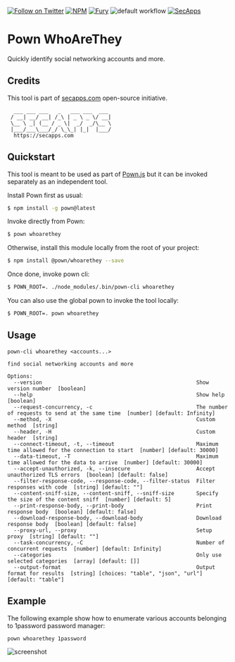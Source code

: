 [![Follow on Twitter](https://img.shields.io/twitter/follow/pownjs.svg?logo=twitter)](https://twitter.com/pownjs)
[![NPM](https://img.shields.io/npm/v/@pown/whoarethey.svg)](https://www.npmjs.com/package/@pown/whoarethey)
[![Fury](https://img.shields.io/badge/version-2x%20Fury-red.svg)](https://github.com/pownjs/lobby)
![default workflow](https://github.com/pownjs/nucleoid/actions/workflows/default.yaml/badge.svg)
[![SecApps](https://img.shields.io/badge/credits-SecApps-black.svg)](https://secapps.com)

# Pown WhoAreThey

Quickly identify social networking accounts and more.

## Credits

This tool is part of [secapps.com](https://secapps.com) open-source initiative.

```
  ___ ___ ___   _   ___ ___  ___
 / __| __/ __| /_\ | _ \ _ \/ __|
 \__ \ _| (__ / _ \|  _/  _/\__ \
 |___/___\___/_/ \_\_| |_|  |___/
  https://secapps.com
```

## Quickstart

This tool is meant to be used as part of [Pown.js](https://github.com/pownjs/pown) but it can be invoked separately as an independent tool.

Install Pown first as usual:

```sh
$ npm install -g pown@latest
```

Invoke directly from Pown:

```sh
$ pown whoarethey
```

Otherwise, install this module locally from the root of your project:

```sh
$ npm install @pown/whoarethey --save
```

Once done, invoke pown cli:

```sh
$ POWN_ROOT=. ./node_modules/.bin/pown-cli whoarethey
```

You can also use the global pown to invoke the tool locally:

```sh
$ POWN_ROOT=. pown whoarethey
```

## Usage

```
pown-cli whoarethey <accounts...>

find social networking accounts and more

Options:
  --version                                                 Show version number  [boolean]
  --help                                                    Show help  [boolean]
  --request-concurrency, -c                                 The number of requests to send at the same time  [number] [default: Infinity]
  --method, -X                                              Custom method  [string]
  --header, -H                                              Custom header  [string]
  --connect-timeout, -t, --timeout                          Maximum time allowed for the connection to start  [number] [default: 30000]
  --data-timeout, -T                                        Maximum time allowed for the data to arrive  [number] [default: 30000]
  --accept-unauthorized, -k, --insecure                     Accept unauthorized TLS errors  [boolean] [default: false]
  --filter-response-code, --response-code, --filter-status  Filter responses with code  [string] [default: ""]
  --content-sniff-size, --content-sniff, --sniff-size       Specify the size of the content sniff  [number] [default: 5]
  --print-response-body, --print-body                       Print response body  [boolean] [default: false]
  --download-response-body, --download-body                 Download response body  [boolean] [default: false]
  --proxy-url, --proxy                                      Setup proxy  [string] [default: ""]
  --task-concurrency, -C                                    Number of concurrent requests  [number] [default: Infinity]
  --categories                                              Only use selected categories  [array] [default: []]
  --output-format                                           Output format for results  [string] [choices: "table", "json", "url"] [default: "table"]
```

## Example

The following example show how to enumerate various accounts belonging to 1password password manager:

```
pown whoarethey 1password
```

![screenshot](https://media.githubusercontent.com/media/pownjs/pown-whoarethey/master/screenshots/01.png)
